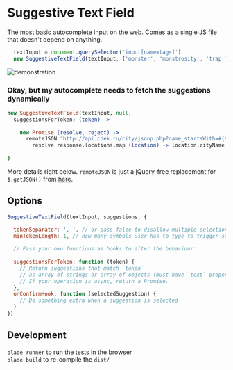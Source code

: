 # Suggestive Text Field

The most basic autocomplete input on the web. Comes as a single JS file that doesn't depend on anything.

```javascript
  textInput = document.querySelector('input[name=tags]')
  new SuggestiveTextField(textInput, ['monster', 'monstrosity', 'trap'])
```

![demonstration](http://i64.tinypic.com/j0i8w2.gif)

### Okay, but my autocomplete needs to fetch the suggestions dynamically

```coffeescript
new SuggestiveTextField(textInput, null,
  suggestionsForToken: (token) ->
  
    new Promise (resolve, reject) ->
      remoteJSON "http://api.cdek.ru/city/jsonp.php?name_startsWith=#{token}", (response) ->
        resolve response.locations.map (location) -> location.cityName
        
)
```
More details right below. `remoteJSON` is just a jQuery-free replacement for `$.getJSON()` from [here](https://stackoverflow.com/a/22780569/2156614).

## Options

```javascript
SuggestiveTextField(textInput, suggestions, {

  tokenSeparator: ', ', // or pass false to disallow multiple selections
  minTokenLength: 1, // how many symbols user has to type to trigger suggestions
  
  // Pass your own functions as hooks to alter the behaviour:
  
  suggestionsForToken: function (token) {
    // Return suggestions that match `token`
    // as array of strings or array of objects (must have `text` property).
    // If your operation is async, return a Promise.
  },
  onConfirmHook: function (selectedSuggestion) {
    // Do something extra when a suggestion is selected
  }
})
```

## Development

`blade runner` to run the tests in the browser<br>
`blade build` to re-compile the `dist/`
